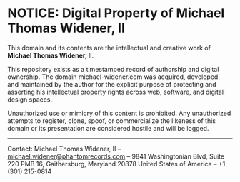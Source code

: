 # NOTICE: Digital Property of Michael Thomas Widener, II

This domain and its contents are the intellectual and creative work of **Michael Thomas Widener, II**.

This repository exists as a timestamped record of authorship and digital ownership. The domain michael-widener.com was acquired, developed, and maintained by the author for the explicit purpose of protecting and asserting his intellectual property rights across web, software, and digital design spaces.

Unauthorized use or mimicry of this content is prohibited. Any unauthorized attempts to register, clone, spoof, or commercialize the likeness of this domain or its presentation are considered hostile and will be logged.

---

Contact: Michael Thomas Widener, II – michael.widener@phantomrecords.com – 9841 Washingtonian Blvd, Suite 220 PMB 16, Gaithersburg, Maryland 20878 United States of America – +1 (301) 215-0814
